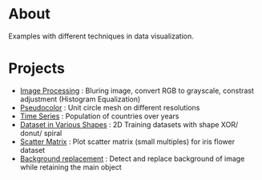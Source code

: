 # About
Examples with different techniques in data visualization.

# Projects
* [Image Processing](https://github.com/woo-chia-wei/python-visualization-notes/blob/master/image_processing.ipynb) : Bluring image, convert RGB to grayscale, constrast adjustment (Histogram Equalization)
* [Pseudocolor](https://github.com/woo-chia-wei/python-visualization-notes/blob/master/pseudocolor.ipynb) : Unit circle mesh on different resolutions
* [Time Series](https://github.com/woo-chia-wei/python-visualization-notes/blob/master/time_series.ipynb) : Population of countries over years
* [Dataset in Various Shapes](https://github.com/woo-chia-wei/python-visualization-notes/blob/master/dataset_in_different_shapes.ipynb) : 2D Training datasets with shape XOR/ donut/ spiral
* [Scatter Matrix](https://github.com/woo-chia-wei/python-visualization-notes/blob/master/scatter_matrix.ipynb) : Plot scatter matrix (small multiples) for iris flower dataset
* [Background replacement](https://github.com/woo-chia-wei/python-visualization-notes/blob/master/background_replacement.ipynb) : Detect and replace background of image while retaining the main object